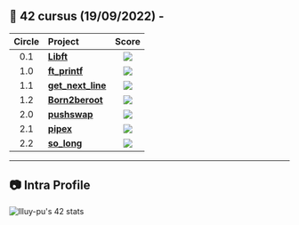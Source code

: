 ## :notebook_with_decorative_cover: 42 cursus (19/09/2022) - 

|  Circle  | Project                                                                              |                                      Score                                       |
| :------: | :----------------------------------------------------------------------------------- | :------------------------------------------------------------------------------: |
|    0.1   | [**Libft**](https://github.com/llluy-pu/libft)                                       | ![](https://badge42.vercel.app/api/v2/clex71b1p00400fldpmfkwxuf/project/2802129) |
|    1.0   | [**ft_printf**](https://github.com/llluy-pu/ft_printf)                               | ![](https://badge42.vercel.app/api/v2/clex71b1p00400fldpmfkwxuf/project/2989008) |
|    1.1   | [**get_next_line**](https://github.com/llluy-pu/get_next_line)                       | ![](https://badge42.vercel.app/api/v2/clex71b1p00400fldpmfkwxuf/project/3016968) |
|    1.2   | [**Born2beroot**](https://github.com/llluy-pu/born2beroot)                           | ![](https://badge42.vercel.app/api/v2/clex71b1p00400fldpmfkwxuf/project/3016259) |
|    2.0   | [**pushswap**](https://github.com/llluy-pu/push_swap)                                | ![](https://badge42.vercel.app/api/v2/clex71b1p00400fldpmfkwxuf/project/3109671) |
|    2.1   | [**pipex**](https://github.com/llluy-pu/pipex)                                       | ![](https://badge42.vercel.app/api/v2/clex71b1p00400fldpmfkwxuf/project/3117699) |
|    2.2   | [**so_long**](https://github.com/llluy-pu/so_long)                                   | ![](https://badge42.vercel.app/api/v2/clex71b1p00400fldpmfkwxuf/project/3157154) |

---

## :camera: Intra Profile

![llluy-pu's 42 stats ](https://badge42.vercel.app/api/v2/clex71b1p00400fldpmfkwxuf/stats?cursusId=21&coalitionId=274)

